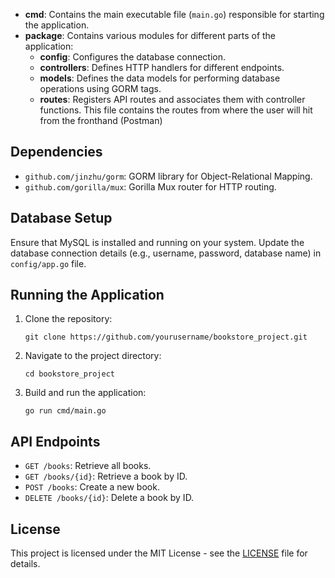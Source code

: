 
- **cmd**: Contains the main executable file (`main.go`) responsible for starting the application.
- **package**: Contains various modules for different parts of the application:
  - **config**: Configures the database connection.
  - **controllers**: Defines HTTP handlers for different endpoints.
  - **models**: Defines the data models for performing database operations using GORM tags.
  - **routes**: Registers API routes and associates them with controller functions. This file contains the routes from where the user will hit from the fronthand (Postman)

## Dependencies

- `github.com/jinzhu/gorm`: GORM library for Object-Relational Mapping.
- `github.com/gorilla/mux`: Gorilla Mux router for HTTP routing.

## Database Setup

Ensure that MySQL is installed and running on your system. Update the database connection details (e.g., username, password, database name) in `config/app.go` file.

## Running the Application

1. Clone the repository:

    ```
    git clone https://github.com/yourusername/bookstore_project.git
    ```

2. Navigate to the project directory:

    ```
    cd bookstore_project
    ```

3. Build and run the application:

    ```
    go run cmd/main.go
    ```

## API Endpoints

- `GET /books`: Retrieve all books.
- `GET /books/{id}`: Retrieve a book by ID.
- `POST /books`: Create a new book.
- `DELETE /books/{id}`: Delete a book by ID.

## License

This project is licensed under the MIT License - see the [LICENSE](LICENSE) file for details.
